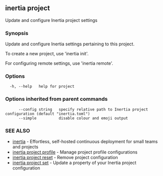 ## inertia project

Update and configure Inertia project settings

### Synopsis

Update and configure Inertia settings pertaining to this project.

To create a new project, use 'inertia init'.

For configuring remote settings, use 'inertia remote'.

### Options

```
  -h, --help   help for project
```

### Options inherited from parent commands

```
      --config string   specify relative path to Inertia project configuration (default "inertia.toml")
      --simple          disable colour and emoji output
```

### SEE ALSO

* [inertia](inertia.md)	 - Effortless, self-hosted continuous deployment for small teams and projects
* [inertia project profile](inertia_project_profile.md)	 - Manage project profile configurations
* [inertia project reset](inertia_project_reset.md)	 - Remove project configuration
* [inertia project set](inertia_project_set.md)	 - Update a property of your Inertia project configuration

